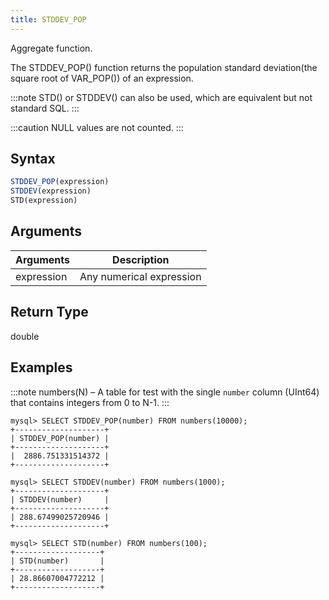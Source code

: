 ```yaml
---
title: STDDEV_POP
---
```


Aggregate function.

The STDDEV_POP() function returns the population standard deviation(the square root of VAR_POP()) of an expression. 

:::note
STD() or STDDEV() can also be used, which are equivalent but not standard SQL.
:::

:::caution
NULL values are not counted.
:::

## Syntax

```sql
STDDEV_POP(expression)
STDDEV(expression)
STD(expression)
```

## Arguments

| Arguments   | Description |
| ----------- | ----------- |
| expression  | Any numerical expression |

## Return Type

double

## Examples

:::note
numbers(N) – A table for test with the single `number` column (UInt64) that contains integers from 0 to N-1.
:::

```
mysql> SELECT STDDEV_POP(number) FROM numbers(10000);
+--------------------+
| STDDEV_POP(number) |
+--------------------+
|  2886.751331514372 |
+--------------------+

mysql> SELECT STDDEV(number) FROM numbers(1000);
+--------------------+
| STDDEV(number)     |
+--------------------+
| 288.67499025720946 |
+--------------------+

mysql> SELECT STD(number) FROM numbers(100);
+-------------------+
| STD(number)       |
+-------------------+
| 28.86607004772212 |
+-------------------+

```
